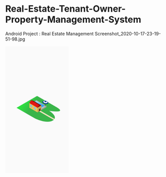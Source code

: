 #  Real-Estate-Tenant-Owner-Property-Management-System
 Android Project : Real Estate Management
Screenshot_2020-10-17-23-19-51-98.jpg

<img src="ss/1.jpg" width="200" height="400"/>




